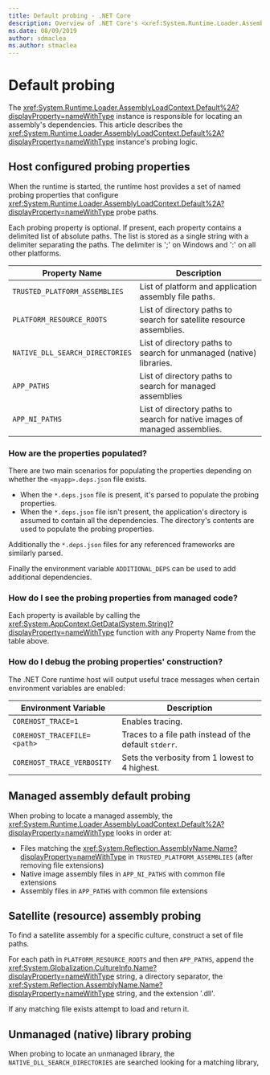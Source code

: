 ```yaml
---
title: Default probing - .NET Core
description: Overview of .NET Core's <xref:System.Runtime.Loader.AssemblyLoadContext.Default%2A?displayProperty=nameWithType> probing logic to locate dependencies.
ms.date: 08/09/2019
author: sdmaclea
ms.author: stmaclea
---
```

# Default probing

The <xref:System.Runtime.Loader.AssemblyLoadContext.Default%2A?displayProperty=nameWithType> instance is responsible for locating an assembly's dependencies. This article describes the <xref:System.Runtime.Loader.AssemblyLoadContext.Default%2A?displayProperty=nameWithType> instance's probing logic.

## Host configured probing properties

When the runtime is started, the runtime host provides a set of named probing properties that configure <xref:System.Runtime.Loader.AssemblyLoadContext.Default%2A?displayProperty=nameWithType> probe paths.

Each probing property is optional.  If present, each property contains a delimited list of absolute paths. The list is stored as a single string with a delimiter separating the paths.  The delimiter is ';' on Windows and ':' on all other platforms.

|Property Name                 |Description  |
|------------------------------|---------|
|`TRUSTED_PLATFORM_ASSEMBLIES`   | List of platform and application assembly file paths. |
|`PLATFORM_RESOURCE_ROOTS`       | List of directory paths to search for satellite resource assemblies. |
|`NATIVE_DLL_SEARCH_DIRECTORIES` | List of directory paths to search for unmanaged (native) libraries.        |
|`APP_PATHS`                     | List of directory paths to search for managed assemblies |
|`APP_NI_PATHS`                  | List of directory paths to search for native images of managed assemblies. |

### How are the properties populated?

There are two main scenarios for populating the properties depending on whether the `<myapp>.deps.json` file exists.

- When the `*.deps.json` file is present, it's parsed to populate the probing properties.
- When the `*.deps.json` file isn't present, the application's directory is assumed to contain all the dependencies. The directory's contents are used to populate the probing properties.

Additionally the `*.deps.json` files for any referenced frameworks are similarly parsed.

Finally the environment variable `ADDITIONAL_DEPS` can be used to add additional dependencies.

### How do I see the probing properties from managed code?

Each property is available by calling the <xref:System.AppContext.GetData(System.String)?displayProperty=nameWithType> function with any Property Name from the table above.

### How do I debug the probing properties' construction?

The .NET Core runtime host will output useful trace messages when certain environment variables are enabled:

|Environment Variable        |Description  |
|----------------------------|---------|
|`COREHOST_TRACE=1`          |Enables tracing.|
|`COREHOST_TRACEFILE=<path>` |Traces to a file path instead of the default `stderr`.|
|`COREHOST_TRACE_VERBOSITY`  |Sets the verbosity from 1 lowest to 4 highest.|

## Managed assembly default probing

When probing to locate a managed assembly, the <xref:System.Runtime.Loader.AssemblyLoadContext.Default%2A?displayProperty=nameWithType> looks in order at:
- Files matching the <xref:System.Reflection.AssemblyName.Name?displayProperty=nameWithType> in `TRUSTED_PLATFORM_ASSEMBLIES` (after removing file extensions)
- Native image assembly files in `APP_NI_PATHS` with common file extensions
- Assembly files in `APP_PATHS` with common file extensions

## Satellite (resource) assembly probing

To find a satellite assembly for a specific culture, construct a set of file paths.

For each path in `PLATFORM_RESOURCE_ROOTS` and then `APP_PATHS`, append the <xref:System.Globalization.CultureInfo.Name?displayProperty=nameWithType> string, a directory separator, the <xref:System.Reflection.AssemblyName.Name?displayProperty=nameWithType> string, and the extension '.dll'.

If any matching file exists attempt to load and return it.

## Unmanaged (native) library probing

When probing to locate an unmanaged library, the `NATIVE_DLL_SEARCH_DIRECTORIES` are searched looking for a matching library,
